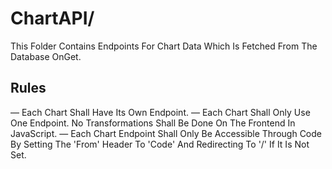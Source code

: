 # ChartAPI/

This Folder Contains Endpoints For Chart Data Which Is Fetched From The Database OnGet.

## Rules

— Each Chart Shall Have Its Own Endpoint.
— Each Chart Shall Only Use One Endpoint. No Transformations Shall Be Done On The Frontend In JavaScript.
— Each Chart Endpoint Shall Only Be Accessible Through Code By Setting The 'From' Header To 'Code' And Redirecting
To '/' If It Is Not Set.
